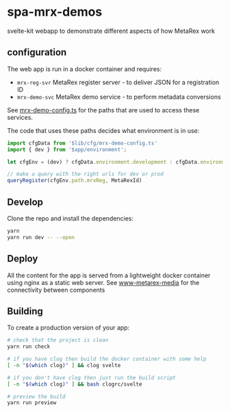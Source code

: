 # spa-mrx-demos

svelte-kit webapp to demonstrate different aspects of how MetaRex work

## configuration

The web app is run in a docker container and requires:

* `mrx-reg-svr` MetaRex register server - to deliver JSON for a registration ID
* `mrx-demo-svc` MetaRex demo service - to perform metadata conversions

See [mrx-demo-config.ts](src/lib/cfg/mrx-demo-config.ts) for the paths that
are used to access these services.

The code that uses these paths decides what environment is in use:

```typescript
import cfgData from '$lib/cfg/mrx-demo-config.ts'
import { dev } from '$app/environment';

let cfgEnv = (dev) ? cfgData.environment.development : cfgData.environment.production

// make a query with the right urls for dev or prod
queryRegister(cfgEnv.path.mrxReg, MetaRexId)
```

## Develop

Clone the repo and install the dependencies:

```sh
yarn
yarn run dev -- --open

```

## Deploy

All the content for the app is served from a lightweight docker container using
nginx as a static web server. See [www-metarex-media][1] for the connectivity
between components

## Building

To create a production version of your app:

```bash
# check that the project is clean
yarn run check

# if you have clog then build the docker container with some help
[ -n "$(which clog)" ] && clog svelte

# if you don't have clog then just run the build script
[ -n "$(which clog)" ] && bash clogrc/svelte

# preview the build
yarn run preview
```

[1]: https://github.com/metarex-media/www-metarex-media